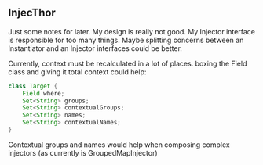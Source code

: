 ## InjecThor

Just some notes for later.
My design is really not good. My Injector interface is responsible for too 
many things. Maybe splitting concerns between an Instantiator and an Injector
interfaces could be better. 

Currently, context must be recalculated in a lot of places. boxing the Field
class and giving it total context could help:
```java
class Target {
    Field where;
    Set<String> groups;
    Set<String> contextualGroups;
    Set<String> names;
    Set<String> contextualNames;
}
``` 

Contextual groups and names would help when composing complex injectors 
(as currently is GroupedMapInjector)